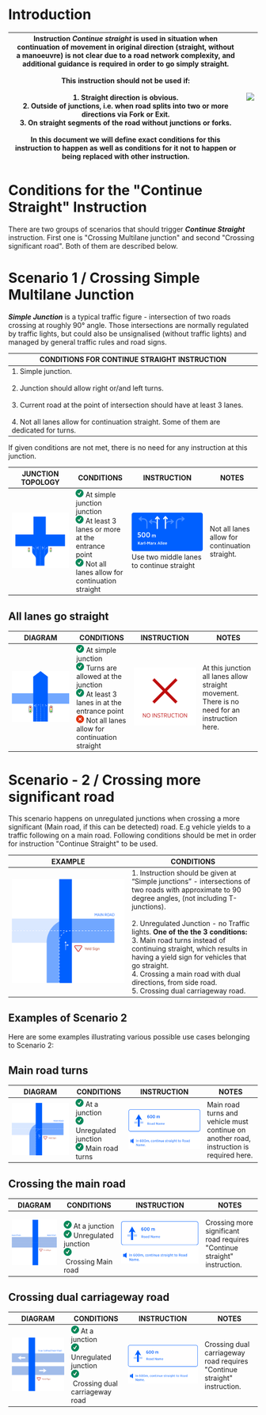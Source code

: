 **Introduction**
================

| Instruction ***Continue straight*** is used in situation when continuation of movement in original direction (straight, without a manoeuvre) is not clear due to a road network complexity, and additional guidance is required in order to go simply straight.<br/><br/>    This instruction should **not be used** if: <br/><br/>  **1\. Straight direction is obvious.** <br/> **2\. Outside of junctions, i.e. when road splits into two or more directions via Fork or Exit.**  <br/>**3\. On straight segments of the road without junctions or forks.**  <br/><br/>  In this document we will define exact conditions for this instruction to happen as well as conditions for it not to happen or being replaced with other instruction. | ![](images/371556791.png) |
|----------------------------------------------------------------------------------------------------------------------------------------------------------------------------------------------------------------------------------------------------------------------------------------------------------------------------------------------------------------------------------------------------------------------------------------------------------------------------------------------------------------------------------------------------------------------------------------------------------------------------------------------------------------------------------------------------------------|---|



**Conditions for the "Continue Straight" Instruction**
======================================================

There are two groups of scenarios that should trigger _**Continue Straight**_ instruction. First one is "Crossing Multilane junction" and second "Crossing significant road". Both of them are described below.

Scenario 1 / Crossing Simple Multilane Junction
===============================================

_**Simple Junction**_ is a typical traffic figure - intersection of two roads crossing at roughly 90° angle. Those intersections are normally regulated by traffic lights, but could also be unsignalised (without traffic lights) and managed by general traffic rules and road signs. 

| **CONDITIONS FOR CONTINUE STRAIGHT INSTRUCTION** |
|---|
| 1. Simple junction.<br/><br/>2. Junction should allow right or/and left turns.<br/><br/>3. Current road at the point of intersection should have at least 3 lanes.<br/><br/>4. Not all lanes allow for continuation straight. Some of them are dedicated for turns. |

If given conditions are not met, there is no need for any instruction at this junction.

| **JUNCTION TOPOLOGY** | **CONDITIONS**                                                                                                                                                                                                                                                     | **INSTRUCTION** | **NOTES** |
|---|--------------------------------------------------------------------------------------------------------------------------------------------------------------------------------------------------------------------------------------------------------------------|---|---|
| ![J3.svg](images/371556686.svg) | ![(tick)](images/icons/emoticons/check.png) At simple junction junction  <br/>![(tick)](images/icons/emoticons/check.png) At least 3 lanes or more at the entrance point <br/>![(tick)](images/icons/emoticons/check.png) Not all lanes allow for continuation straight | ![Group 166467736.svg](images/371556680.svg)Use two middle lanes to continue straight | Not all lanes allow for continuation straight. |

All lanes go straight
---------------------

| **DIAGRAM** | **CONDITIONS** | **INSTRUCTION** | **NOTES** |
|---|---|---|---|
| ![](images/371556707.png) | ![(tick)](images/icons/emoticons/check.png) At simple junction<br/>![(tick)](images/icons/emoticons/check.png) Turns are allowed at the junction <br/>![(tick)](images/icons/emoticons/check.png) At least 3 lanes in at the entrance point <br/>![(error)](images/icons/emoticons/error.png) Not all lanes allow for continuation straight | ![](images/371556698.png) | At this junction all lanes allow straight movement. There is no need for an instruction here. |

  
  

Scenario - 2 / Crossing more significant road
=============================================

This scenario happens on unregulated junctions when crossing a more significant (Main road, if this can be detected) road. E.g vehicle yields to a traffic following on a main road. Following conditions should be met in order for instruction "Continue Straight" to be used.

| **EXAMPLE** | **CONDITIONS**                                                                                                                                                                                                                                                                                                                                                                                                                                                  |
|---|-----------------------------------------------------------------------------------------------------------------------------------------------------------------------------------------------------------------------------------------------------------------------------------------------------------------------------------------------------------------------------------------------------------------------------------------------------------------|
| ![](images/371556704.png) | 1. Instruction should be given at “Simple junctions” \- intersections of two roads with approximate to 90 degree angles, (not including T\-junctions).<br/><br/>2. Unregulated Junction \- no Traffic lights.  **One of the the 3 conditions:**<br/>3. Main road turns instead of continuing straight, which results in having a yield sign for vehicles that go straight.<br/>4. Crossing a main road with dual directions, from side road.<br/>5. Crossing dual carriageway road. |

  
  
Examples of Scenario 2
----------------------------

Here are some examples illustrating various possible use cases belonging to Scenario 2:

Main road turns
---------------

| **DIAGRAM** | **CONDITIONS** | **INSTRUCTION** | **NOTES** |
|---|---|---|---|
| ![](images/371556704.png) | ![(tick)](images/icons/emoticons/check.png) At a junction<br/>![(tick)](images/icons/emoticons/check.png) Unregulated junction<br/>![(tick)](images/icons/emoticons/check.png) Main road turns | ![](images/371556701.png) | Main road turns and vehicle must continue on another road, instruction is required here. |

Crossing the main road
----------------------

| **DIAGRAM** | **CONDITIONS** | **INSTRUCTION** | **NOTES** |
|---|---|---|---|
| ![](images/371556725.png) | <br/>![(tick)](images/icons/emoticons/check.png) At a junction<br/>![(tick)](images/icons/emoticons/check.png) Unregulated junction<br/>![(tick)](images/icons/emoticons/check.png) Crossing Main road | ![](images/371556701.png) | Crossing more significant road requires "Continue straight" instruction. |

Crossing dual carriageway road
------------------------------

| **DIAGRAM** | **CONDITIONS** | **INSTRUCTION** | **NOTES** |
|---|---|---|---|
| ![](images/371556695.png) | ![(tick)](images/icons/emoticons/check.png) At a junction<br/>![(tick)](images/icons/emoticons/check.png) Unregulated junction<br/>![(tick)](images/icons/emoticons/check.png) Crossing dual carriageway road | ![](images/371556701.png) | Crossing dual carriageway road requires "Continue straight" instruction. |